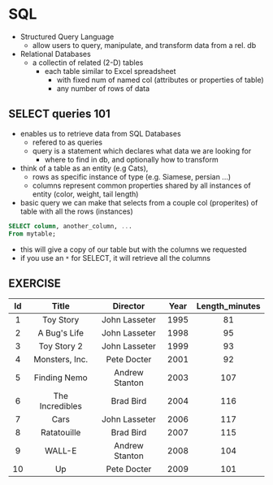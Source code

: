 # SQL
- Structured Query Language
    - allow users to query, manipulate, and transform data from a rel. db
- Relational Databases
    - a collectin of related (2-D) tables
        - each table similar to Excel spreadsheet
            - with fixed num of named col (attributes or properties of table)
            - any number of rows of data

## SELECT queries 101
- enables us to retrieve data from SQL Databases
    - refered to as queries 
    - query is a statement which declares what data we are looking for
        - where to find in db, and optionally how to transform
- think of a table as an entity (e.g Cats),
    - rows as specific instance of type (e.g. Siamese, persian ...)
    - columns represent common properties shared by all instances of entity (color, weight, tail length)
- basic query we can make that selects from a couple col (properites) of table with all the rows (instances)

```SQL
SELECT column, another_column, ...
From mytable;
```
- this will give a copy of our table but with the columns we requested
- if you use an `*` for SELECT, it will retrieve all the columns

## EXERCISE

**Id**|**Title**|**Director**|**Year**|**Length_minutes**
:-----:|:-----:|:-----:|:-----:|:-----:
1|Toy Story|John Lasseter|1995|81
2|A Bug's Life|John Lasseter|1998|95
3|Toy Story 2|John Lasseter|1999|93
4|Monsters, Inc.|Pete Docter|2001|92
5|Finding Nemo|Andrew Stanton|2003|107
6|The Incredibles|Brad Bird|2004|116
7|Cars|John Lasseter|2006|117
8|Ratatouille|Brad Bird|2007|115
9|WALL-E|Andrew Stanton|2008|104
10|Up|Pete Docter|2009|101